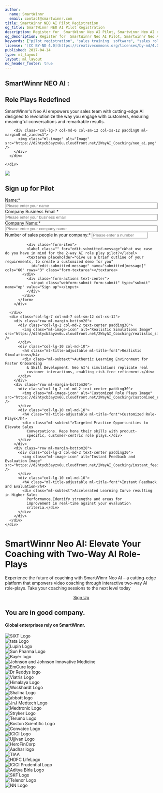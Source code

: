 ```yaml
---
author:
  name: SmartWinnr
  email: contact@smartwinnr.com
title: SmartWinnr NEO AI Pilot Registration
og_title: SmartWinnr NEO AI Pilot Registration
description: Register for  SmartWinnr Neo AI Pilot, Smartwinnr Neo AI enables your sales reps to practice and refine their conversations with HCPs, ensuring more effective and confident dialogues in the field. 
og_description: Register for  SmartWinnr Neo AI Pilot, Smartwinnr Neo AI enables your sales reps to practice and refine their conversations with HCPs, ensuring more effective and confident dialogues in the field.
keywords: ["pilot registration", "sales training  software", "sales role plays", "AI role plays","sales coaching software", "sales contest software", "two way ai coaching","SmartWinnr NEO AI"]
license: '[CC BY-ND 4.0](https://creativecommons.org/licenses/by-nd/4.0)'
published: 2017-04-14
type: ml_layout
layout: ml_layout
no_header_footer: true
---
```


<section>
  <div class="row padding50 ml-padding-right0 ml_blue_bg_gradient ml_div_contents_in_center">
    <div class="row ml-padding-bottom0 ml_body_text_white">
      <div class="row ml_div_contents_in_center">
        <div class="col-lg-5 col-md-6 col-sm-12 col-xs-12">
          <h1 class="ml-margin-top-sections">SmartWinnr NEO AI :</h1>
          <h1 class="ml-margin-top-sections">Role Plays Redefined</h1>
          <div class="ml-font20">SmartWinnr's Neo AI empowers your sales team with cutting-edge AI designed to
            revolutionize the way you engage with customers, ensuring meaningful conversations and remarkable results.
          </div>
        </div>

        <div class="col-lg-7 col-md-6 col-sm-12 col-xs-12 padding0 ml-margin0 ml_zindex1">
          <img class="ml-image" alt="Image" src="https://d2htycb3ayzv6u.cloudfront.net/2WayAI_Coaching/neo_ai.png" />
        </div>
      </div>

    </div>
  </div>

</section>

<div><img class="swoop" src="/images/swoop_mask.min.svg"></div>

<section class="ml-background-white">
  <div class="ml-container padding50">
    <div class="row ml-margin-bottom0 ml_div_contents_in_center">
      <div class="col-lg-5 col-md-5 col-sm-12 col-xs-12">
        <div class="row">
          <form class="ml_neo_request_demo_signup" name="smartwinnr-neo-demo-requests" action="/form-successful"
            method="POST" id="webform-client-form-ai-11" accept-charset="UTF-8" netlify>
            <div class="ml-margin-bottom20 text-center">
              <h2>Sign up for Pilot</h2>
            </div>
            <div>
              <div class="form-item">
                <label class="" for="edit-submitted-name">Name:<span class="form-required"
                  title="This field is required.">*</span></label>
                <input required="required" placeholder="Please enter your name" type="text" id="edit-submitted-first-name"
                  name="submitted[name]" value="" size="60" maxlength="128" class="form-text required" />
              </div>
              <div class="form-item">
                <label class="" for="edit-submitted-email">Company Business Email:<span class="form-required"
                  title="This field is required.">*</span></label>
                <input required="required" class="email form-text form-email required" placeholder="Please enter your business email"
                  type="email" id="edit-submitted-email" name="submitted[email]" size="60" />
              </div>
              <div class="form-item">
                <label class="" for="edit-submitted-company-name">Company Name:<span class="form-required"
                  title="This field is required.">*</span></label>
                <input required="required" class="email form-text form-email required" placeholder="Please enter your company name"
                  type="text" id="edit-submitted-company-name" name="submitted[company_name]" size="60" />
              </div>
              <div class="form-item">
                <label class="" for="edit-submitted-sales-people">Number of sales people in your company:<span class="form-required"
                  title="This field is required.">*</span></label>
                <input required="required" class="email form-text form-email required" placeholder="Please enter a number"
                  type="number" id="edit-submitted-sales-people" name="submitted[sales_people_number]" maxlength="128" />
              </div>
              
              <div class="form-item">
              <label class="" for="edit-submitted-message">What use case do you have in mind for the 2-way AI role play pilot?</label>
              <textarea placeholder="Give us a brief outline of your requirements, to create a customized demo for you"
                id="edit-submitted-message" name="submitted[message]" cols="60" rows="3" class="form-textarea"></textarea>
            </div>
              <div class="form-actions text-center">
                <input class="webform-submit form-submit" type="submit" name="op" value="Sign up"></input>
              </div>
            </div>
          </form>
        </div>

      </div>
      <div class="col-lg-7 col-md-7 col-sm-12 col-xs-12">
        <div class="row ml-margin-bottom20">
          <div class="col-lg-2 col-md-2 text-center padding30">
            <img class="ml-image-icon" alt="Realistic Simulations Image" src="https://d2htycb3ayzv6u.cloudfront.net/2WayAI_Coaching/realistic_simulations_icon.png" />
          </div>
          <div class="col-lg-10 col-md-10">
            <h4 class="ml-title-adjustable ml-title-font">Realistic Simulations</h4>
            <div class="ml-subtext">Authentic Learning Environment for Faster Onboarding
              & Skill Development. Neo AI's simulations replicate real
              customer interactions, enabling risk-free refinement.</div>
          </div>
        </div>
        <div class="row ml-margin-bottom20">
          <div class="col-lg-2 col-md-2 text-center padding30">
            <img class="ml-image-icon" alt="Customized Role Plays Image" src="https://d2htycb3ayzv6u.cloudfront.net/2WayAI_Coaching/customised_role_plays_icon.png" />
          </div>
          <div class="col-lg-10 col-md-10">
            <h4 class="ml-title-adjustable ml-title-font">Customized Role-Plays</h4>
            <div class="ml-subtext">Targeted Practice Opportunities to Elevate Sales
              Conversations. Reps hone their skills with product-
              specific, customer-centric role plays.</div>
          </div>
        </div>
        <div class="row ml-margin-bottom20">
          <div class="col-lg-2 col-md-2 text-center padding30">
            <img class="ml-image-icon" alt="Instant Feedback and Evaluation Image" src="https://d2htycb3ayzv6u.cloudfront.net/2WayAI_Coaching/instant_feedback_icon.png" />
          </div>
          <div class="col-lg-10 col-md-10">
            <h4 class="ml-title-adjustable ml-title-font">Instant Feedback and Evaluation</h4>
            <div class="ml-subtext">Accelerated Learning Curve resulting in Higher Sales
              Performance.Identify strengths and areas for
              improvement in real-time against your evaluation
              criteria.</div>
          </div>
        </div>
      </div>
    </div>
  </div>
</section>


<div class="row ml-margin0 ml-whySM">
  <div class="col-md-12 col-sm-12">
    <h1 class="ml_body_text_white text-center">SmartWinnr Neo AI: Elevate Your Coaching with Two-Way AI Role-Plays </h1>
    <div class="ml_body_text_white ml-subtext text-center ml_padding_desktop_20">Experience the future of coaching with
      SmartWinnr Neo AI – a cutting-edge platform that empowers video coaching through interactive two-way AI
      role-plays. Take your coaching sessions to the next level today </div>
    <p align="center" class="ml-margin-top50"><a class="ml-button text-capitalize" align="center"
        href="#webform-client-form-ai-11">Sign Up</a></p>
  </div>
</div>


<section class="ml-key-points ml-background-white">
  <div class="padding50 ml-padding-bottom10">
    <div class="row">
      <div class="col-md-12 col-sm-12">
        <h1 class="text-center ml_body_text_black ml-margin-bottom20">You are in good company.</h1>
        <h4 class="text-center ml_body_text_black ml-margin-bottom20">Global enterprises rely on SmartWinnr.</h4>
      </div>
    </div>
    <div class="row text-center paddingLogo">
      <div class="ml_logo_grid">
        <div class="ml_height_100_flex ml_div_contents_in_center">
          <img class="ml_company_logo_home ml_height_25" src="/images/org-logos/SIXT-logo.png" alt="SIXT Logo">
        </div>
        <div class="ml_height_100_flex ml_div_contents_in_center">
          <img class="ml_company_logo_home ml_height_40" src="/images/org-logos/TATA_consumer.png" alt="tata Logo">
        </div>
        <div class="ml_height_100_flex ml_div_contents_in_center">
          <img class="ml_company_logo_home ml_height_55" src="/images/org-logos/Lupin-Logo.png" alt="Lupin Logo">
        </div>
        <div class="ml_height_100_flex ml_div_contents_in_center">
          <img class="ml_company_logo_home ml_height_70" src="/images/org-logos/Sun-Pharma.png" alt="Sun Pharma Logo">
        </div>
        <div class="ml_height_100_flex ml_div_contents_in_center">
          <img class="ml_company_logo_home ml_height_55" src="/images/org-logos/bayer-logo.svg" alt="Bayer logo">
        </div>
        <div class="ml_height_100_flex ml_div_contents_in_center">
          <img class="ml_company_logo_home ml_height_25"
            src="/images/org-logos/Johnson-Johnson-Innovative-Medicine-logo.png"
            alt="Johnson and Johnson Innovative Medicine">
        </div>
        <div class="ml_height_100_flex ml_div_contents_in_center">
          <img class="ml_company_logo_home ml_height_30" src="/images/org-logos/em_cure.png" alt="EmCure logo">
        </div>
        <div class="ml_height_100_flex ml_div_contents_in_center">
          <img class="ml_company_logo_home ml_height_30" src="/images/org-logos/Dr_reddys.png" alt="Dr Reddys logo">
        </div>
        <div class="ml_height_100_flex ml_div_contents_in_center">
          <img class="ml_company_logo_home ml_height_30" src="/images/org-logos/viatris-logo.png" alt="Viatris Logo">
        </div>
        <div class="ml_height_100_flex ml_div_contents_in_center">
          <img class="ml_company_logo_home ml_height_30" src="/images/org-logos/The_Himalaya_Drug_Company_logo.png"
            alt="Himalaya Logo">
        </div>
        <div class="ml_height_100_flex ml_div_contents_in_center">
          <img class="ml_company_logo_home ml_height_40" src="/images/org-logos/Wockhardt-logo.png"
            alt="Wockhardt Logo">
        </div>
        <div class="ml_height_100_flex ml_div_contents_in_center">
          <img class="ml_company_logo_home ml_height_50" src="/images/org-logos/Shalina_healthcare.png"
            alt="Shalina Logo">
        </div>
        <div class="ml_height_100_flex ml_div_contents_in_center">
          <img class="ml_company_logo_home ml_height_25" src="/images/org-logos/Abbott.png" alt="abbott logo">
        </div>
        <div class="ml_height_100_flex ml_div_contents_in_center">
          <img class="ml_company_logo_home ml_height_25" src="/images/org-logos/JnJ_MedTech.png" alt="JnJ Medtech Logo">
        </div>
        <div class="ml_height_100_flex ml_div_contents_in_center">
          <img class="ml_company_logo_home ml_height_18" src="/images/org-logos/medtronic.png" alt="Medtronic Logo">
        </div>
        <div class="ml_height_100_flex ml_div_contents_in_center">
          <img class="ml_company_logo_home ml_height_20" src="/images/org-logos/Stryker-Logo.png" alt="Stryker Logo">
        </div>
        <div class="ml_height_100_flex ml_div_contents_in_center">
          <img class="ml_company_logo_home ml_height_25" src="/images/org-logos/Terumo-logo.png" alt="Terumo Logo">
        </div>
        <div class="ml_height_100_flex ml_div_contents_in_center">
          <img class="ml_company_logo_home ml_height_50" src="/images/org-logos/bsc.png" alt="Boston Scientific Logo">
        </div>
        <div class="ml_height_100_flex ml_div_contents_in_center">
          <img class="ml_company_logo_home ml_height_35" src="/images/org-logos/convatec-logo.png" alt="Convatec Logo">
        </div>
        <div class="ml_height_100_flex ml_div_contents_in_center">
          <img class="ml_company_logo_home ml_height_30" src="/images/org-logos/icici_bank_logo.webp" alt="ICICI Logo">
        </div>
        <div class="ml_height_100_flex ml_div_contents_in_center">
          <img class="ml_company_logo_home ml_height_25" src="/images/org-logos/Ujjivan-logo.png" alt="Ujjivan Logo">
        </div>
        <div class="ml_height_100_flex ml_div_contents_in_center">
          <img class="ml_company_logo_home ml_height_55 ml-margin-top10" src="/images/org-logos/Hero_FinCorp.png"
            alt="HeroFinCorp">
        </div>
        <div class="ml_height_100_flex ml_div_contents_in_center">
          <img class="ml_company_logo_home ml_height_35 ml-margin-top10"
            src="/images/org-logos/Aadhar_housing_finance.png" alt="Aadhar logo">
        </div>
        <div class="ml_height_100_flex ml_div_contents_in_center">
          <img class="ml_company_logo_home ml_height_20" src="/images/org-logos/TIAA-Logo.png" alt="TIAA">
        </div>
        <div class="ml_height_100_flex ml_div_contents_in_center">
          <img class="ml_company_logo_home ml_height_40" src="/images/org-logos/HDFC-life.png" alt="HDFC LifeLogo">
        </div>
        <div class="ml_height_100_flex ml_div_contents_in_center">
          <img class="ml_company_logo_home ml_height_30" src="/images/org-logos/icici_prudential.png"
            alt="ICICI Prudential Logo">
        </div>
        <div class="ml_height_100_flex ml_div_contents_in_center">
          <img class="ml_company_logo_home ml_height_100" src="/images/org-logos/aditya-birla-group-logo.png" alt="Aditya Birla Logo">
        </div>
        <div class="ml_height_100_flex ml_div_contents_in_center">
          <img class="ml_company_logo_home ml_height_25" src="/images/org-logos/skf-logo.png" alt="SKF Logo">
        </div>
        <div class="ml_height_100_flex ml_div_contents_in_center">
          <img class="ml_company_logo_home ml_height_25" src="/images/org-logos/telenor_new_lockup_black.png"
            alt="Telenor Logo">
        </div>
        <div class="ml_height_100_flex ml_div_contents_in_center">
          <img class="ml_company_logo_home ml_height_40" src="/images/org-logos/nn-logo.png" alt="NN Logo">
        </div>
      </div>
    </div>
  </div>
</section>

<script>
  document.getElementById('edit-submitted-sales-people').addEventListener("keypress", function (evt) {
    if (evt.which != 8 && evt.which != 0 && evt.which < 48 || evt.which > 57)
    {
        evt.preventDefault();
    }
  });
</script>
